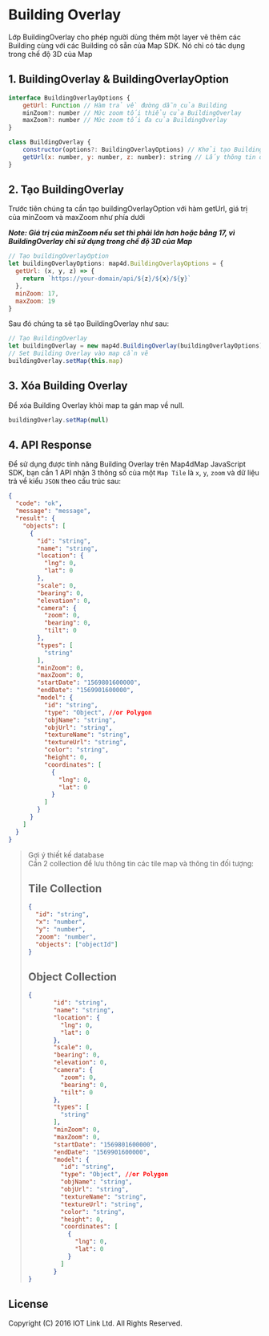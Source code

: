 # Building Overlay

Lớp BuildingOverlay cho phép người dùng thêm một layer vẽ thêm các Building cùng với các Building có sẵn của Map SDK. Nó chỉ có tác dụng trong chế độ 3D của Map

## 1. BuildingOverlay & BuildingOverlayOption

```javascript
interface BuildingOverlayOptions {
    getUrl: Function // Hàm trả về đường dẫn của Building
    minZoom?: number // Mức zoom tối thiểu của BuildingOverlay
    maxZoom?: number // Mức zoom tối đa của BuildingOverlay
}
````

```javascript
class BuildingOverlay {
    constructor(options?: BuildingOverlayOptions) // Khởi tạo BuildingOverlay từ BuildingOverlayOptions
    getUrl(x: number, y: number, z: number): string // Lấy thông tin đường dẫn của Building theo TileCoordinate
}
```

## 2. Tạo BuildingOverlay

Trước tiên chúng ta cần tạo buildingOverlayOption với hàm getUrl, giá trị của minZoom và maxZoom như phía dưới

***Note: Giá trị của minZoom nếu set thì phải lớn hơn hoặc bằng 17, vì BuildingOverlay chỉ sử dụng trong chế độ 3D của Map***

```javascript
// Tạo buildingOverlayOption
let buildingOverlayOptions: map4d.BuildingOverlayOptions = {
  getUrl: (x, y, z) => {
    return `https://your-domain/api/${z}/${x}/${y}`
  },
  minZoom: 17,
  maxZoom: 19
}
```

Sau đó chúng ta sẽ tạo BuildingOverlay như sau:

```javascript
// Tạo BuildingOverlay
let buildingOverlay = new map4d.BuildingOverlay(buildingOverlayOptions)
// Set Building Overlay vào map cần vẽ
buildingOverlay.setMap(this.map)
```

## 3. Xóa Building Overlay

Để xóa Building Overlay khỏi map ta gán map về null.

```javascript
buildingOverlay.setMap(null)
```

## 4. API Response
Để sử dụng được tính năng Building Overlay trên Map4dMap JavaScript SDK, bạn cần 1 API nhận 3 thông số của một `Map Tile` là `x`, `y`, `zoom` và dữ liệu trả về kiểu `JSON` theo cấu trúc sau:

```json
{
  "code": "ok",
  "message": "message",
  "result": {
    "objects": [
      {
        "id": "string",
        "name": "string",        
        "location": {
          "lng": 0,
          "lat": 0
        },
        "scale": 0,
        "bearing": 0,
        "elevation": 0,
        "camera": {
          "zoom": 0,
          "bearing": 0,
          "tilt": 0
        },
        "types": [
          "string"
        ],
        "minZoom": 0,
        "maxZoom": 0,
        "startDate": "1569801600000",
        "endDate": "1569901600000",
        "model": {
          "id": "string",
          "type": "Object", //or Polygon
          "objName": "string",
          "objUrl": "string",
          "textureName": "string",
          "textureUrl": "string",
          "color": "string",
          "height": 0,
          "coordinates": [
            {
              "lng": 0,
              "lat": 0
            }
          ]
        }
      }
    ]
  }
}
```

> Gợi ý thiết kế database  
> Cần 2 collection để lưu thông tin các tile map và thông tin đối tượng:  
> ## Tile Collection
> ```json
> {
>   "id": "string",
>   "x": "number",
>   "y": "number",
>   "zoom": "number",
>   "objects": ["objectId"]
> }
> ```  
> ## Object Collection  
> ```json
>{
>        "id": "string",
>        "name": "string",        
>        "location": {
>          "lng": 0,
>          "lat": 0
>        },
>        "scale": 0,
>        "bearing": 0,
>        "elevation": 0,
>        "camera": {
>          "zoom": 0,
>          "bearing": 0,
>          "tilt": 0
>        },
>        "types": [
>          "string"
>        ],
>        "minZoom": 0,
>        "maxZoom": 0,
>        "startDate": "1569801600000",
>        "endDate": "1569901600000",
>        "model": {
>          "id": "string",
>          "type": "Object", //or Polygon
>          "objName": "string",
>          "objUrl": "string",
>          "textureName": "string",
>          "textureUrl": "string",
>          "color": "string",
>          "height": 0,
>          "coordinates": [
>            {
>              "lng": 0,
>              "lat": 0
>            }
>          ]
>        }
>}
> ```  


License
-------

Copyright (C) 2016 IOT Link Ltd. All Rights Reserved.
